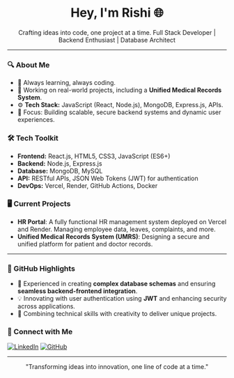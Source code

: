 <h1 align="center">Hey, I'm Rishi 🌐</h1>



<p align="center">
  Crafting ideas into code, one project at a time. Full Stack Developer | Backend Enthusiast | Database Architect
</p>

---

### 🔍 About Me
- 🌱 Always learning, always coding.
- 💼 Working on real-world projects, including a **Unified Medical Records System**.
- ⚙️ **Tech Stack:** JavaScript (React, Node.js), MongoDB, Express.js, APIs.
- 🎯 Focus: Building scalable, secure backend systems and dynamic user experiences.

### 🛠️ Tech Toolkit
- **Frontend:** React.js, HTML5, CSS3, JavaScript (ES6+)
- **Backend:** Node.js, Express.js
- **Database:** MongoDB, MySQL
- **API:** RESTful APIs, JSON Web Tokens (JWT) for authentication
- **DevOps:** Vercel, Render, GitHub Actions, Docker

### 🖥️ Current Projects
- **HR Portal**: A fully functional HR management system deployed on Vercel and Render. Managing employee data, leaves, complaints, and more.
- **Unified Medical Records System (UMRS)**: Designing a secure and unified platform for patient and doctor records.


---

### 🌟 GitHub Highlights
- 🔧 Experienced in creating **complex database schemas** and ensuring **seamless backend-frontend integration**.
- 💡 Innovating with user authentication using **JWT** and enhancing security across applications.
- 🧠 Combining technical skills with creativity to deliver unique projects.

### 🤝 Connect with Me
[![LinkedIn](https://img.shields.io/badge/LinkedIn-Connect-blue?logo=linkedin)](www.linkedin.com/in/rishi-mishra-9b95b0263)
[![GitHub](https://img.shields.io/badge/GitHub-Follow-blue?logo=github)](https://github.com/rishi-2811)

---

<p align="center">"Transforming ideas into innovation, one line of code at a time."</p>
